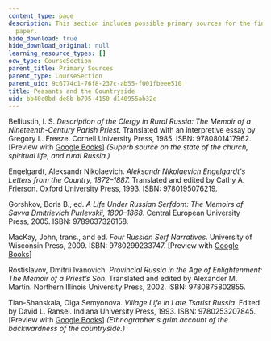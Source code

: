 ```yaml
---
content_type: page
description: This section includes possible primary sources for the final research
  paper.
hide_download: true
hide_download_original: null
learning_resource_types: []
ocw_type: CourseSection
parent_title: Primary Sources
parent_type: CourseSection
parent_uid: 9c6774c1-76f8-237c-ab55-f001fbeee510
title: Peasants and the Countryside
uid: bb40c0bd-de8b-b795-4150-d140955ab32c
---
```


Belliustin, I. S. _Description of the Clergy in Rural Russia: The Memoir of a Nineteenth-Century Parish Priest_. Translated with an interpretive essay by Gregory L. Freeze. Cornell University Press, 1985. ISBN: 9780801417962. \[Preview with [Google Books](https://www.google.com/books/edition/Description_of_the_Clergy_in_Rural_Russi/3GYH_4EvWEkC?hl=en&gbpv=1)\] _(Superb source on the state of the church, spiritual life, and rural Russia.)_ 

Engelgardt, Aleksandr Nikolaevich. _Aleksandr Nikolaevich Engelgardt's Letters from the Country, 1872–1887._ Translated and edited by Cathy A. Frierson. Oxford University Press, 1993. ISBN: 9780195076219. 

Gorshkov, Boris B., ed. _A Life Under Russian Serfdom: The Memoirs of Savva Dmitrievich Purlevskii, 1800–1868_. Central European University Press, 2005. ISBN: 9789637326158. 

MacKay, John, trans., and ed. _Four Russian Serf Narratives_. University of Wisconsin Press, 2009. ISBN: 9780299233747. \[Preview with [Google Books](https://www.google.com/books/edition/Four_Russian_Serf_Narratives/d8YqS_fXYMoC?hl=en&gbpv=1)\]

Rostislavov, Dmitrii Ivanovich. _Provincial Russia in the Age of Enlightenment: The Memoir of a Priest’s Son_. Translated and edited by Alexander M. Martin. Northern Illinois University Press, 2002. ISBN: 9780875802855. 

Tian-Shanskaia, Olga Semyonova. _Village Life in Late Tsarist Russia_. Edited by David L. Ransel. Indiana University Press, 1993. ISBN: 9780253207845. \[Preview with [Google Books](https://www.google.com/books/edition/Village_Life_in_Late_Tsarist_Russia/g0uzVJbd2iMC?hl=en&gbpv=1)\] _(Ethnographer's grim account of the backwardness of the countryside.)_